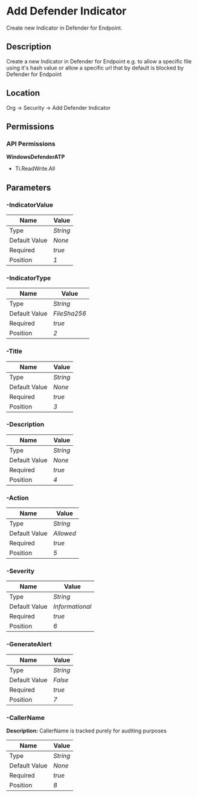 # Add Defender Indicator

Create new Indicator in Defender for Endpoint.

## Description

Create a new Indicator in Defender for Endpoint e.g. to allow a specific file using it's hash value or allow a specific url that by default is blocked by Defender for Endpoint

## Location

Org &rarr; Security &rarr; Add Defender Indicator

## Permissions

### API Permissions

**WindowsDefenderATP**
- Ti.ReadWrite.All

## Parameters

### -IndicatorValue

| Name | Value |
|---|---|
| Type | _String_ |
| Default Value | _None_ |
| Required | _true_ |
| Position | _1_ |

### -IndicatorType

| Name | Value |
|---|---|
| Type | _String_ |
| Default Value | _FileSha256_ |
| Required | _true_ |
| Position | _2_ |

### -Title

| Name | Value |
|---|---|
| Type | _String_ |
| Default Value | _None_ |
| Required | _true_ |
| Position | _3_ |

### -Description

| Name | Value |
|---|---|
| Type | _String_ |
| Default Value | _None_ |
| Required | _true_ |
| Position | _4_ |

### -Action

| Name | Value |
|---|---|
| Type | _String_ |
| Default Value | _Allowed_ |
| Required | _true_ |
| Position | _5_ |

### -Severity

| Name | Value |
|---|---|
| Type | _String_ |
| Default Value | _Informational_ |
| Required | _true_ |
| Position | _6_ |

### -GenerateAlert

| Name | Value |
|---|---|
| Type | _String_ |
| Default Value | _False_ |
| Required | _true_ |
| Position | _7_ |

### -CallerName

**Description:** CallerName is tracked purely for auditing purposes 

| Name | Value |
|---|---|
| Type | _String_ |
| Default Value | _None_ |
| Required | _true_ |
| Position | _8_ |


